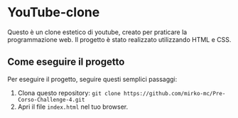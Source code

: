# YouTube-clone

Questo è un clone estetico di youtube, creato per praticare la programmazione web. Il progetto è stato realizzato utilizzando HTML e CSS.

## Come eseguire il progetto

Per eseguire il progetto, seguire questi semplici passaggi:

1. Clona questo repository: `git clone https://github.com/mirko-mc/Pre-Corso-Challenge-4.git`
2. Apri il file `index.html` nel tuo browser.

